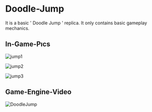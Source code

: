 # Doodle-Jump
It is a basic ' Doodle Jump ' replica. It only contains basic gameplay mechanics.
## In-Game-Pıcs

![jump1](https://user-images.githubusercontent.com/94652199/142780370-0a9dfd5a-60ed-426a-95ea-b52868a250ed.png)

![jump2](https://user-images.githubusercontent.com/94652199/142780372-4031e22a-bee4-43dc-8c92-9ab3c2fac0c4.png)

![jump3](https://user-images.githubusercontent.com/94652199/142780376-7194f2a1-b200-42a9-8a5a-dc3faa2e7e0f.png)

## Game-Engine-Video

![DoodleJump](https://user-images.githubusercontent.com/94652199/142780507-39575c07-6ff7-4656-ad1d-ee4ec674aa09.gif)
